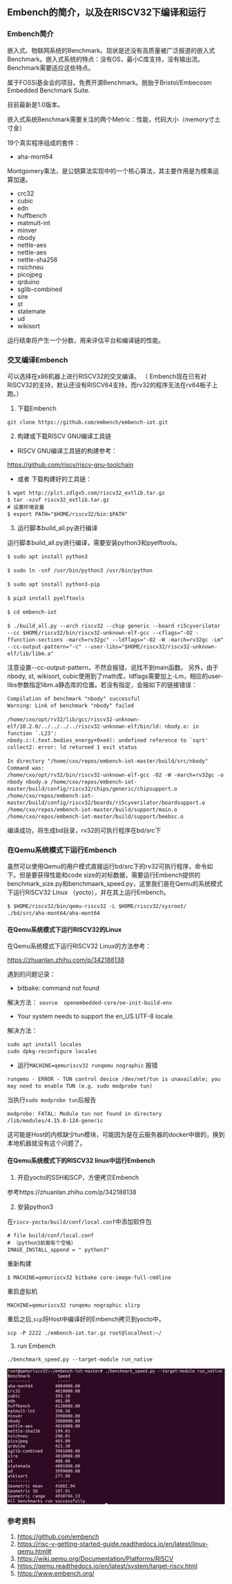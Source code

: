 ## Embench的简介，以及在RISCV32下编译和运行

### Embench简介

嵌入式、物联网系统的Benchmark。现状是还没有高质量被广泛报道的嵌入式Benchmark。嵌入式系统的特点：没有OS，最小C库支持，没有输出流。Benchmark需要适应这些特点。

属于FOSSi基金会的项目。免费开源Benchmark。脱胎于Bristol/Embecosm Embedded Benchmark Suite.

目前最新是1.0版本。

嵌入式系统Benchmark需要关注的两个Metric：性能，代码大小（memory寸土寸金）


19个真实程序组成的套件：

- aha-mont64

Montgomery乘法，是公钥算法实现中的一个核心算法，其主要作用是为模乘运算加速。

- crc32
- cubic
- edn
- huffbench
- matmult-int
- minver
- nbody
- nettle-aes
- nettle-aes
- nettle-sha256
- nsichneu
- picojpeg
- qrduino
- sglib-combined
- sire
- st
- statemate
- ud
- wikisort

运行结束将产生一个分数，用来评估平台和编译链的性能。

### 交叉编译Embench

可以选择在x86机器上进行RISCV32的交叉编译。
（ Embench现在已有对RISCV32的支持，默认还没有RISCV64支持，而rv32的程序无法在rv64板子上跑。）

1. 下载Embench

```shell
git clone https://github.com/embench/embench-iot.git
```

2. 构建或下载RISCV GNU编译工具链

- RISCV GNU编译工具链的构建参考：

https://github.com/riscv/riscv-gnu-toolchain

- 或者 下载构建好的工具链：

```shell
$ wget http://plct.zdlgv5.com/riscv32_extlib.tar.gz
$ tar -xzvf riscv32_extlib.tar.gz
# 设置环境变量
$ export PATH="$HOME/riscv32/bin:$PATH"
```

3. 运行脚本build_all.py进行编译

运行脚本build_all.py进行编译，需要安装python3和pyelftools。

```shell
$ sudo apt install python3

$ sudo ln -snf /usr/bin/python3 /usr/bin/python

$ sudo apt install python3-pip

$ pip3 install pyelftools

$ cd embench-iot

$ ./build_all.py --arch riscv32 --chip generic --board ri5cyverilator --cc $HOME/riscv32/bin/riscv32-unknown-elf-gcc --cflags="-O2 -ffunction-sections -march=rv32gc" --ldflags="-O2 -W -march=rv32gc -Lm" --cc-output-pattern="-c" --user-libs="$HOME/riscv32/riscv32-unknown-elf/lib/libm.a"
```

注意设置--cc-output-pattern，不然会报错，说找不到main函数。
另外，由于nbody, st, wikisort, cubic使用到了math库，ldflags需要加上-Lm，相应的user-libs参数指定libm.a静态库的位置。若没有指定，会报如下的链接错误：

```shell
Compilation of benchmark "nbody" successful
Warning: Link of benchmark "nbody" failed

/home/cxo/opt/rv32/lib/gcc/riscv32-unknown-elf/10.2.0/../../../../riscv32-unknown-elf/bin/ld: nbody.o: in function `.L23':
nbody.c:(.text.bodies_energy+0xe4): undefined reference to `sqrt'
collect2: error: ld returned 1 exit status

In directory "/home/cxo/repos/embench-iot-master/build/src/nbody"
Command was:
/home/cxo/opt/rv32/bin/riscv32-unknown-elf-gcc -O2 -W -march=rv32gc -o nbody nbody.o /home/cxo/repos/embench-iot-master/build/config/riscv32/chips/generic/chipsupport.o /home/cxo/repos/embench-iot-master/build/config/riscv32/boards/ri5cyverilator/boardsupport.o /home/cxo/repos/embench-iot-master/build/support/main.o /home/cxo/repos/embench-iot-master/build/support/beebsc.o
```

编译成功，将生成bd目录，rv32的可执行程序在bd/src下

### 在Qemu系统模式下运行Embench

虽然可以使用Qemu的用户模式直接运行bd/src下的rv32可执行程序，命令如下。但是要获得性能和code size的对标数据，需要运行Embench提供的benchmark_size.py和benchmaark_speed.py，这里我们是在Qemu的系统模式下运行RISCV32 Linux （yocto），并在其上运行Embench。

```
$ $HOME/riscv32/bin/qemu-riscv32 -L $HOME/riscv32/sysroot/ ./bd/src/aha-mont64/aha-mont64
```

#### 在Qemu系统模式下运行RISCV32的Linux

在Qemu系统模式下运行RISCV32 Linux的方法参考：

https://zhuanlan.zhihu.com/p/342188138

遇到的问题记录：
- bitbake: command not found

解决方法： `source  openembedded-core/oe-init-build-env`

- Your system needs to support the en_US.UTF-8 locale.

解决方法：
```shell
sudo apt install locales
sudo dpkg-reconfigure locales
```

- 运行```MACHINE=qemuriscv32 runqemu nographic```
报错
```
runqemu - ERROR - TUN control device /dev/net/tun is unavailable; you may need to enable TUN (e.g. sudo modprobe tun)
```
当执行```sudo modprobe tun```后报告
```
modprobe: FATAL: Module tun not found in directory /lib/modules/4.15.0-124-generic
```
这可能是Host的内核缺少tun模块，可能因为是在云服务器的docker中做的，换到本地机器就没有这个问题了。

#### 在Qemu系统模式下的RISCV32 linux中运行Embench

1. 开启yocto的SSH和SCP，方便拷贝Embench

参考https://zhuanlan.zhihu.com/p/342188138

2. 安装python3

在`riscv-yocto/build/conf/local.conf`中添加软件包

```shell
# file build/conf/local.conf
# （python3前面有个空格）
IMAGE_INSTALL_append = " python3"                    
```
重新构建
```
$ MACHINE=qemuriscv32 bitbake core-image-full-cmdline
```
重启虚拟机
```
MACHINE=qemuriscv32 runqemu nographic slirp
```
重启之后,`scp`将Host中编译好的Embench拷贝到yocto中。
```
scp -P 2222 ./embench-iot.tar.gz root@localhost:~/
```

3. run Embench

```
./benchmark_speed.py --target-module run_native
```

![image](pictures/embench-result.png)

### 参考资料

1. https://github.com/embench
2. https://risc-v-getting-started-guide.readthedocs.io/en/latest/linux-qemu.html#
3. https://wiki.qemu.org/Documentation/Platforms/RISCV
4. https://qemu.readthedocs.io/en/latest/system/target-riscv.html
5. https://www.embench.org/
